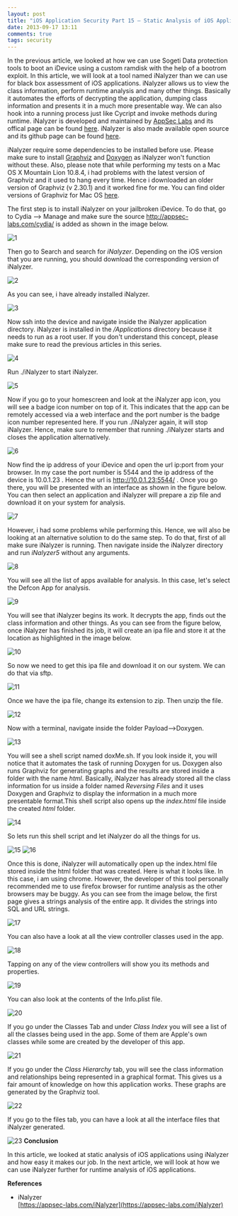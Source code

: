 ```yaml
---
layout: post
title: "iOS Application Security Part 15 – Static Analysis of iOS Applications using iNalyzer"
date: 2013-09-17 13:11
comments: true
tags: security
---
```


In the previous article, we looked at how we can use Sogeti Data protection tools to boot an iDevice using a custom ramdisk with the help of a bootrom exploit. In this article, we will look at a tool named iNalyzer than we can use for black box assessment of iOS applications. iNalyzer allows us to view the class information, perform runtime analysis and many other things. Basically it automates the efforts of decrypting the application, dumping class information and presents it in a much more presentable way. We can also hook into a running process just like Cycript and invoke methods during runtime. iNalyzer is developed and maintained by [AppSec Labs](https://appsec-labs.com) and its offical page can be found [here](https://appsec-labs.com/iNalyzer). iNalyzer is also made available open source and its github page can be found [here](https://github.com/appsec-labs/iNalyzer).

<!-- more -->

iNalyzer require some dependencies to be installed before use. Please make sure to install [Graphviz](http://www.graphviz.org/download..php) and [Doxygen](http://www.stack.nl/~dimitri/doxygen/download.html#srcbin) as iNalyzer won't function without these. Also, please note that while performing my tests on a Mac OS X Mountain Lion 10.8.4, i had problems with the latest version of Graphviz and it used to hang every time. Hence i downloaded an older version of Graphviz (v 2.30.1) and it worked fine for me. You can find older versions of Graphviz for Mac OS [here](http://www.graphviz.org/pub/graphviz/stable/macos/).

The first step is to install iNalyzer on your jailbroken iDevice. To do that, go to Cydia --> Manage and make sure the source http://appsec-labs.com/cydia/ is added as shown in the image below.

![1]( /images/posts/ios15/1.PNG)

Then go to Search and search for _iNalyzer_. Depending on the iOS version that you are running, you should download the corresponding version of iNalyzer.

![2]( /images/posts/ios15/2.PNG)

As you can see, i have already installed iNalyzer.

![3]( /images/posts/ios15/3.PNG)

Now ssh into the device and navigate inside the iNalyzer application directory. iNalyzer is installed in the _/Applications_ directory because it needs to run as a root user. If you don't understand this concept, please make sure to read the previous articles in this series.

![4]( /images/posts/ios15/4.png)

Run ./iNalyzer to start iNalyzer.

![5]( /images/posts/ios15/5.png)

Now if you go to your homescreen and look at the iNalyzer app icon, you will see a badge icon number on top of it. This indicates that the app can be remotely accessed via a web interface and the port number is the badge icon number represented here. If you run ./iNalyzer again, it will stop iNalyzer. Hence, make sure to remember that running ./iNalyzer starts and closes the application alternatively.

![6]( /images/posts/ios15/6.png)

Now find the ip address of your iDevice and open the url ip:port from your browser. In my case the port number is 5544 and the ip address of the device is 10.0.1.23 . Hence the url is http://10.0.1.23:5544/ . Once you go there, you will be presented with an interface as shown in the figure below. You can then select an application and iNalyzer will prepare a zip file and download it on your system for analysis.

![7]( /images/posts/ios15/7.png)

However, i had some problems while performing this. Hence, we will also be looking at an alternative solution to do the same step. To do that, first of all make sure iNalyzer is running. Then navigate inside the iNalyzer directory and run _iNalyzer5_ without any arguments.

![8]( /images/posts/ios15/8.png)

You will see all the list of apps available for analysis. In this case, let's select the Defcon App for analysis.

![9]( /images/posts/ios15/9.png)

You will see that iNalyzer begins its work. It decrypts the app, finds out the class information and other things. As you can see from the figure below, once iNalyzer has finished its job, it will create an ipa file and store it at the location as highlighted in the image below.

![10]( /images/posts/ios15/10.png)

So now we need to get this ipa file and download it on our system. We can do that via sftp.

![11]( /images/posts/ios15/11.png)

Once we have the ipa file, change its extension to zip. Then unzip the file.

![12]( /images/posts/ios15/12.png)

Now with a terminal, navigate inside the folder Payload-->Doxygen.

![13]( /images/posts/ios15/13.png)

You will see a shell script named doxMe.sh. If you look inside it, you will notice that it automates the task of running Doxygen for us. Doxygen also runs Graphviz for generating graphs and the results are stored inside a folder with the name _html_. Basically, iNalyzer has already stored all the class information for us inside a folder named _Reversing Files_ and it uses Doxygen and Graphviz to display the information in a much more presentable format.This shell script also opens up the _index.html_ file inside the created _html_ folder.

![14]( /images/posts/ios15/14.png)

So lets run this shell script and let iNalyzer do all the things for us.

![15]( /images/posts/ios15/15.png) ![16]( /images/posts/ios15/16.png)

Once this is done, iNalyzer will automatically open up the index.html file stored inside the html folder that was created. Here is what it looks like. In this case, i am using chrome. However, the developer of this tool personally recommended me to use firefox browser for runtime analysis as the other browsers may be buggy. As you can see from the image below, the first page gives a strings analysis of the entire app. It divides the strings into SQL and URL strings.

![17]( /images/posts/ios15/17.png)

You can also have a look at all the view controller classes used in the app.

![18]( /images/posts/ios15/18.png)

Tapping on any of the view controllers will show you its methods and properties.

![19]( /images/posts/ios15/19.png)

You can also look at the contents of the Info.plist file.

![20]( /images/posts/ios15/20.png)

If you go under the Classes Tab and under _Class Index_ you will see a list of all the classes being used in the app. Some of them are Apple's own classes while some are created by the developer of this app.

![21]( /images/posts/ios15/21.png)

If you go under the _Class Hierarchy_ tab, you will see the class information and relationships being represented in a graphical format. This gives us a fair amount of knowledge on how this application works. These graphs are generated by the Graphviz tool.

![22]( /images/posts/ios15/22.png)

If you go to the files tab, you can have a look at all the interface files that iNalyzer generated.

![23]( /images/posts/ios15/23.png) **Conclusion**

In this article, we looked at static analysis of iOS applications using iNalyzer and how easy it makes our job. In the next article, we will look at how we can use iNalyzer further for runtime analysis of iOS applications.

**References**

*   iNalyzer  
    [https://appsec-labs.com/iNalyzer](https://appsec-labs.com/iNalyzer)